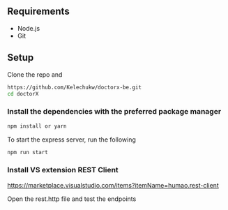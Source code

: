 ## Requirements

- Node.js
- Git

## Setup

Clone the repo and

```bash
https://github.com/Kelechukw/doctorx-be.git
cd doctorX
```

### Install the dependencies with the preferred package manager

```bash
npm install or yarn
```

To start the express server, run the following

```bash
npm run start
```

### Install VS extension REST Client

https://marketplace.visualstudio.com/items?itemName=humao.rest-client

Open the rest.http file and test the endpoints
